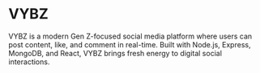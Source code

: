 # VYBZ
VYBZ is a modern Gen Z-focused social media platform where users can post content, like, and comment in real-time. Built with Node.js, Express, MongoDB, and React, VYBZ brings fresh energy to digital social interactions.
